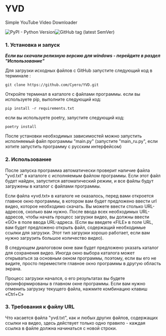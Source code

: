 # YVD
Simple YouTube Video Downloader

![PyPI - Python Version](https://img.shields.io/pypi/pyversions/django?logo=python)![GitHub tag (latest SemVer)](https://img.shields.io/github/v/tag/Cyero/YVD?label=Release&logo=windows)

###   1. Установка и запуск


***Если вы скачали релизную версию для windows - перейдите в раздел "Использование"***

Для загрузки исходных файлов с GitHub запустите следующий код в терминале :
```
git clone https://github.com/Cyero/YVD.git 
```
Откройте терминал в каталоге с файлами программы. если вы используете pip, выполните следующий код:
```
pip install -r requirements.txt
```
если вы используете poetry, запустите следующий код:
```
poetry install
```
После установки необходимых зависимостей можно запустить исполняемый файл программы "main.py" (запустите "main_ru.py", если хотите запустить программу с русским интерфейсом)


### 2. Использование


После запуска программа автоматически проверит наличие файла "yvd.txt" в каталоге с исполняемым файлом программы. Если этот файл будет найден, запустится автоматический режим, и все файлы будут загружены в каталог с файлами программы.

Если файла «yvd.txt» в каталоге не оказалось, перед вами откроется главное окно программы, в котором вам будет предложено ввести url видео, которое необходимо скачать. Вы можете ввести столько URL-адресов, сколько вам нужно. После ввода всех необходимых URL-адресов, чтобы начать процесс загрузки видео, вы должны ввести «GO» в поле ввода URL-адреса. (Если вы введете «FILE» в поле URL, вам будет предложено открыть файл, содержащий необходимые ссылки для загрузки. Этот тип загрузки хорошо работает, если вам нужно загрузить большое количество видео).

В следующем диалоговом окне вам будет предложено указать каталог для сохранения видео. Иногда окно выбора каталога может открываться за основным окном программы, поэтому, если вы его не видите, просто переместите главное окно программы в другую область экрана.

Процесс загрузки начался, о его результатах вы будете проинформированы в главном окне программы. Если вам нужно отменить загрузку текущего файла, нажмите комбинацию клавиш «Ctrl+C»


### 3. Требования к файлу URL


Что касается файла "yvd.txt", как и любых других файлов, содержащих ссылки на видео, здесь действует только одно правило - каждая ссылка в файле должна начинаться с новой строки.
